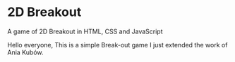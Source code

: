 # 2D Breakout
A game of 2D Breakout in HTML, CSS and JavaScript

Hello everyone, 
This is a simple Break-out game I just extended the work of Ania Kubów.

